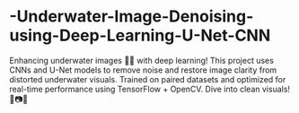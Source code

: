# -Underwater-Image-Denoising-using-Deep-Learning-U-Net-CNN
Enhancing underwater images 🐠🌊 with deep learning! This project uses CNNs and U-Net models to remove noise and restore image clarity from distorted underwater visuals. Trained on paired datasets and optimized for real-time performance using TensorFlow + OpenCV. Dive into clean visuals! 🤖📷🚀
